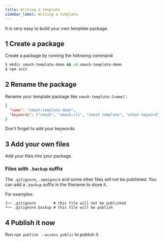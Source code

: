 ```yaml
---
title: Writing a template
sidebar_label: Writing a template
---
```


It is very easy to build your own template package.

## 1 Create a package

Create a package by running the following command:

```bash
$ mkdir smash-template-demo && cd smash-template-demo
$ npm init
```

## 2 Rename the package

Rename your template package like `smash-template-[name]` :

```json
{
  "name": "smash-template-demo",
  "keywords": ["smash", "smash-cli", "smash template", "other keyword"]
}
```

Don't forget to add your keywords.

## 3 Add your own files

Add your files into your package.

### Files with `.backup` suffix

The `.gitignore`, `.npmignore` and some other files will not be published. You can add a `.backup` suffix in the
filename to slove it.

For examples:

```
├── .gitignore        # this file will not be published
└── .gitignore.backup # this file will be publish
```

## 4 Publish it now

Run `npm publish --access public` to publish it.
